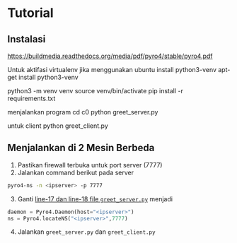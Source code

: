 # Tutorial

## Instalasi

https://buildmedia.readthedocs.org/media/pdf/pyro4/stable/pyro4.pdf


Untuk aktifasi virtualenv
jika menggunakan ubuntu
install python3-venv
apt-get install python3-venv

python3 -m venv venv
source venv/bin/activate
pip install -r requirements.txt


menjalankan program
cd c0
python greet_server.py


untuk client
python greet_client.py

## Menjalankan di 2 Mesin Berbeda

1. Pastikan firewall terbuka untuk port server (7777)
2. Jalankan command berikut pada server
``` bash
pyro4-ns -n <ipserver> -p 7777
```
3. Ganti [line-17 dan line-18 file `greet_server.py`](https://github.com/anantadwi13/sister2019/blob/ef93f394efa59f149dcfd028d85ed85080a07d21/c0/greet_server.py#L17-L18) menjadi
``` python
daemon = Pyro4.Daemon(host="<ipserver>")
ns = Pyro4.locateNS("<ipserver>",7777)
```
4. Jalankan `greet_server.py` dan `greet_client.py`